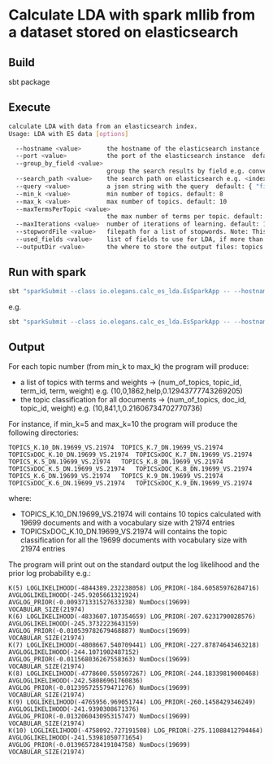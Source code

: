 # Calculate LDA with spark mllib from a dataset stored on elasticsearch 

## Build

sbt package

## Execute

```bash
calculate LDA with data from an elasticsearch index.
Usage: LDA with ES data [options]

  --hostname <value>       the hostname of the elasticsearch instance  default: localhost
  --port <value>           the port of the elasticsearch instance  default: 9200
  --group_by_field <value>
                           group the search results by field e.g. conversation, None => no grouping  default: None
  --search_path <value>    the search path on elasticsearch e.g. <index name>/<type name>  default: jenny-en-0/question
  --query <value>          a json string with the query  default: { "fields":["question", "answer", "conversation", "index_in_conversation", "_id" ] }
  --min_k <value>          min number of topics. default: 8
  --max_k <value>          max number of topics. default: 10
  --maxTermsPerTopic <value>
                           the max number of terms per topic. default: 10
  --maxIterations <value>  number of iterations of learning. default: 100
  --stopwordFile <value>   filepath for a list of stopwords. Note: This must fit on a single machine.  default: Some(stopwords/en_stopwords.txt)
  --used_fields <value>    list of fields to use for LDA, if more than one they will be merged  default: List(question, answer)
  --outputDir <value>      the where to store the output files: topics and document per topics  default: /tmp
```

## Run with spark

```bash
sbt "sparkSubmit --class io.elegans.calc_es_lda.EsSparkApp -- --hostname <es hostname> --group_by_field <field for grouping> --search_path <index_name/type_name> --min_k <min_topics> --max_k <max_topics> --stopwordFile </path/of/stopword_list.txt> --outputDir </path/of/existing/empty/directory>"
```

e.g.

```bash
sbt "sparkSubmit --class io.elegans.calc_es_lda.EsSparkApp -- --hostname elastic-0.getjenny.com --group_by_field conversation --search_path english/question --min_k 10 --max_k 30 --stopwordFile /tmp/english_stopwords.txt --outputDir /tmp/lda_results"
```

## Output

For each topic number (from min_k to max_k) the program will produce:
* a list of topics with terms and weights -> (num_of_topics, topic_id, term_id, term, weight) e.g. (10,0,1862,help,0.12943777743269205)
* the topic classification for all documents -> (num_of_topics, doc_id, topic_id, weight) e.g. (10,841,1,0.21606734702770736)

For instance, if min_k=5 and max_k=10 the program will produce the following directories:
```
TOPICS_K.10_DN.19699_VS.21974  TOPICS_K.7_DN.19699_VS.21974  TOPICSxDOC_K.10_DN.19699_VS.21974  TOPICSxDOC_K.7_DN.19699_VS.21974
TOPICS_K.5_DN.19699_VS.21974   TOPICS_K.8_DN.19699_VS.21974  TOPICSxDOC_K.5_DN.19699_VS.21974   TOPICSxDOC_K.8_DN.19699_VS.21974
TOPICS_K.6_DN.19699_VS.21974   TOPICS_K.9_DN.19699_VS.21974  TOPICSxDOC_K.6_DN.19699_VS.21974   TOPICSxDOC_K.9_DN.19699_VS.21974
```
where:
* TOPICS_K.10_DN.19699_VS.21974 will contains 10 topics calculated with 19699 documents and with a vocabulary size with 21974 entries
* TOPICSxDOC_K.10_DN.19699_VS.21974 will contains the topic classification for all the 19699 documents with vocabulary size with 21974 entries

The program will print out on the standard output the log likelihood and the prior log probability e.g.:
```
K(5) LOGLIKELIHOOD(-4844389.232238058) LOG_PRIOR(-184.60585976284716) AVGLOGLIKELIHOOD(-245.9205661321924) AVGLOG_PRIOR(-0.009371331527633238) NumDocs(19699) VOCABULAR_SIZE(21974)
K(6) LOGLIKELIHOOD(-4833607.107354659) LOG_PRIOR(-207.6231790028576) AVGLOGLIKELIHOOD(-245.3732223643159) AVGLOG_PRIOR(-0.010539782679468887) NumDocs(19699) VOCABULAR_SIZE(21974)
K(7) LOGLIKELIHOOD(-4808667.540709441) LOG_PRIOR(-227.87874643463218) AVGLOGLIKELIHOOD(-244.1071902487152) AVGLOG_PRIOR(-0.011568036267558363) NumDocs(19699) VOCABULAR_SIZE(21974)
K(8) LOGLIKELIHOOD(-4778600.550597267) LOG_PRIOR(-244.18339819000468) AVGLOGLIKELIHOOD(-242.58086961760836) AVGLOG_PRIOR(-0.012395725579471276) NumDocs(19699) VOCABULAR_SIZE(21974)
K(9) LOGLIKELIHOOD(-4765956.969051744) LOG_PRIOR(-260.1458429346249) AVGLOGLIKELIHOOD(-241.9390308671376) AVGLOG_PRIOR(-0.013206043095315747) NumDocs(19699) VOCABULAR_SIZE(21974)
K(10) LOGLIKELIHOOD(-4758092.727191508) LOG_PRIOR(-275.11088412794464) AVGLOGLIKELIHOOD(-241.53981050771654) AVGLOG_PRIOR(-0.013965728419104758) NumDocs(19699) VOCABULAR_SIZE(21974)
```
